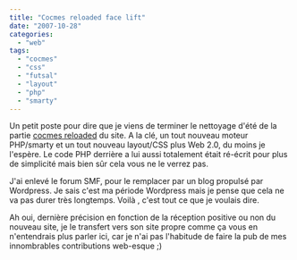 ```yaml
---
title: "Cocmes reloaded face lift"
date: "2007-10-28"
categories: 
  - "web"
tags: 
  - "cocmes"
  - "css"
  - "futsal"
  - "layout"
  - "php"
  - "smarty"
---
```


Un petit poste pour dire que je viens de terminer le nettoyage d'été de la partie [cocmes reloaded](http://nyams.planbweb.com/cocmes/ "le nouveau site du COCMES Reloaded") du site. A la clé, un tout nouveau moteur PHP/smarty et un tout nouveau layout/CSS plus Web 2.0, du moins je l'espère. Le code PHP derrière a lui aussi totalement était ré-écrit pour plus de simplicité mais bien sûr cela vous ne le verrez pas.

J'ai enlevé le forum SMF, pour le remplacer par un blog propulsé par Wordpress. Je sais c'est ma période Wordpress mais je pense que cela ne va pas durer très longtemps. Voilà , c'est tout ce que je voulais dire.

Ah oui, dernière précision en fonction de la réception positive ou non du nouveau site, je le transfert vers son site propre comme ça vous en n'entendrais plus parler ici, car je n'ai pas l'habitude de faire la pub de mes innombrables contributions web-esque ;)
